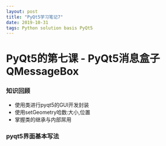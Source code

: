 ```yaml
---
layout: post
title: "PyQt5学习笔记7"
date: 2019-10-31 
tags: Python solution basis PyQt5
---
```


  
# PyQt5的第七课 - PyQt5消息盒子QMessageBox

### 知识回顾

- 使用类进行pyqt5的GUI开发封装
- 使用setGeometry哈数:大小,位置
- 掌握类的继承与内部屌用

### pyqt5界面基本写法
